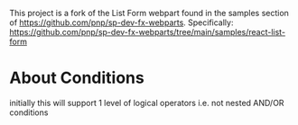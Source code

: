This project is a fork of the List Form webpart found in the samples section of https://github.com/pnp/sp-dev-fx-webparts. 
Specifically: https://github.com/pnp/sp-dev-fx-webparts/tree/main/samples/react-list-form




# About Conditions
initially this will support 1 level of logical operators i.e. not nested AND/OR conditions
